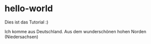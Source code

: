 # hello-world

Dies ist das Tutorial :)

Ich komme aus Deutschland.
Aus dem wunderschönen hohen Norden (Niedersachsen)

